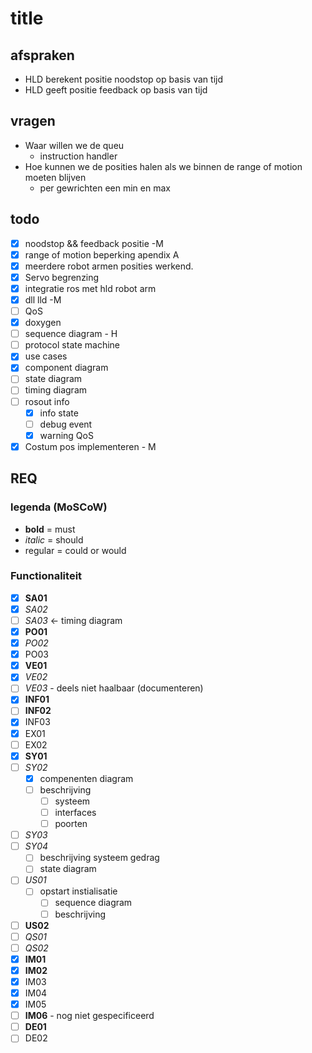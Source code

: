 # title


## afspraken

* HLD berekent positie noodstop op basis van tijd
* HLD geeft positie feedback op basis van tijd

## vragen

* Waar willen we de queu
  * instruction handler
* Hoe kunnen we de posities halen als we binnen de range of motion moeten blijven
  * per gewrichten een min en max

## todo

* [x] noodstop && feedback positie -M
* [x] range of motion beperking apendix A
* [x] meerdere robot armen posities werkend.
* [x] Servo begrenzing
* [x] integratie ros met hld robot arm
* [x] dll lld -M
* [ ] QoS
* [x] doxygen
* [ ] sequence diagram - H
* [ ] protocol state machine
* [x] use cases
* [x] component diagram
* [ ] state diagram
* [ ] timing diagram
* [ ] rosout info
  * [x] info state
  * [ ] debug event
  * [x] warning QoS
* [x] Costum pos implementeren - M

## REQ

### legenda (MoSCoW)

* **bold** = must
* *italic* = should
* regular = could or would

### Functionaliteit

* [x] **SA01**
* [x] *SA02*
* [ ] *SA03* <- timing diagram
* [x] **PO01**
* [x] *PO02*
* [x] PO03
* [x] **VE01**
* [x] *VE02*
* [ ] *VE03* - deels niet haalbaar (documenteren)
* [x] **INF01**
* [ ] **INF02**
* [x] INF03
* [x] EX01
* [ ] EX02
* [x] **SY01**
* [ ] *SY02*
  * [x] compenenten diagram
  * [ ] beschrijving
    * [ ] systeem
    * [ ] interfaces
    * [ ] poorten
* [ ] *SY03*
* [ ] *SY04*
  * [ ] beschrijving systeem gedrag
  * [ ] state diagram
* [ ] *US01*
  * [ ] opstart instialisatie
    * [ ] sequence diagram
    * [ ] beschrijving
* [ ] **US02**
* [ ] *QS01*
* [ ] *QS02*
* [x] **IM01**
* [x] **IM02**
* [X] IM03
* [x] IM04
* [X] IM05
* [ ] **IM06** - nog niet gespecificeerd
* [ ] **DE01**
* [ ] DE02